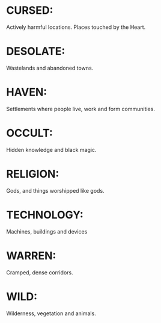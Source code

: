 # CURSED: 
Actively harmful locations. Places touched by the Heart.

# DESOLATE:
Wastelands and abandoned towns.

# HAVEN:
Settlements where people live, work and form communities.

# OCCULT: 
Hidden knowledge and black magic.

# RELIGION: 
Gods, and things worshipped like gods.

# TECHNOLOGY: 
Machines, buildings and devices

# WARREN: 
Cramped, dense corridors.

# WILD: 
Wilderness, vegetation and animals.